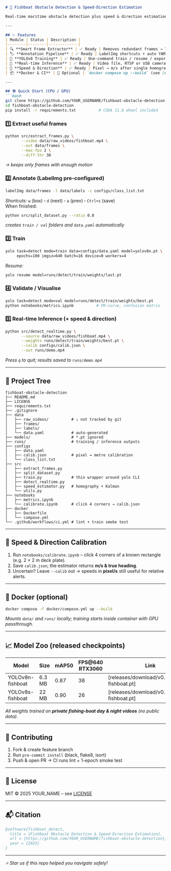 ```markdown
# 🎣 Fishboat Obstacle Detection & Speed-Direction Estimation

Real-time maritime obstacle detection plus speed & direction estimation for fishing-boat videos, built **entirely on your own footage**—no public datasets required.

---

## ✨ Features
| Module | Status | Description |
|--------|--------|-------------|
| 🔍 **Smart Frame Extractor** | ✅ Ready | Removes redundant frames → 70 % fewer images to label |
| 🏷️ **Annotation Pipeline** | ✅ Ready | LabelImg shortcuts + auto YAML generation |
| 🚀 **YOLOv8 Training** | ✅ Ready | One-command train / resume / export (ONNX / TensorRT) |
| 📡 **Real-time Inference** | ✅ Ready | Video file, RTSP or USB camera ≥ 25 FPS on RTX 3060 |
| 🧭 **Speed & Direction** | ✅ Ready | Pixel → m/s after single homography calibration |
| 📦 **Docker & CI** | 🚧 Optional | `docker compose up --build` (see [docker](#docker)) |

---

## 🛠️ Quick Start (CPU / GPU)
```bash
git clone https://github.com/YOUR_USERNAME/fishboat-obstacle-detection.git
cd fishboat-obstacle-detection
pip install -r requirements.txt          # CUDA 11.8 wheel included
```

### 1️⃣ Extract useful frames
```bash
python src/extract_frames.py \
       --video data/raw_videos/fishboat.mp4 \
       --out data/frames \
       --max-fps 2 \
       --diff-thr 30
```
*→ keeps only frames with enough motion*

### 2️⃣ Annotate (LabelImg pre-configured)
```bash
labelImg data/frames -l data/labels -c configs/class_list.txt
```
*Shortcuts:* `w` (box) ‑ `d` (next) ‑ `a` (prev) ‑ `Ctrl+s` (save)  
When finished:
```bash
python src/split_dataset.py --ratio 0.8
```
*creates `train / val` folders and `data.yaml` automatically*

### 3️⃣ Train
```bash
yolo task=detect mode=train data=configs/data.yaml model=yolov8n.pt \
     epochs=100 imgsz=640 batch=16 device=0 workers=4
```
*Resume:*
```bash
yolo resume model=runs/detect/train/weights/last.pt
```

### 4️⃣ Validate / Visualise
```bash
yolo task=detect mode=val model=runs/detect/train/weights/best.pt
python notebooks/metrics.ipynb          # PR-curve, confusion matrix
```

### 5️⃣ Real-time Inference (+ speed & direction)
```bash
python src/detect_realtime.py \
       --source data/raw_videos/fishboat.mp4 \
       --weights runs/detect/train/weights/best.pt \
       --calib configs/calib.json \
       --out runs/demo.mp4
```
*Press `q` to quit; results saved to `runs/demo.mp4`*

---

## 📁 Project Tree
```
fishboat-obstacle-detection
├── README.md
├── LICENSE
├── requirements.txt
├── .gitignore
├── data
│   ├── raw_videos/          # ↓ not tracked by git
│   ├── frames/
│   ├── labels/
│   └── data.yaml            # auto-generated
├── models/                  # *.pt ignored
├── runs/                    # training / inference outputs
├── configs
│   ├── data.yaml
│   ├── calib.json           # pixel ↔ metre calibration
│   └── class_list.txt
├── src
│   ├── extract_frames.py
│   ├── split_dataset.py
│   ├── train.py             # thin wrapper around yolo CLI
│   ├── detect_realtime.py
│   ├── speed_estimator.py   # homography + Kalman
│   └── utils.py
├── notebooks
│   ├── metrics.ipynb
│   └── calibrate.ipynb      # click 4 corners → calib.json
├── docker
│   ├── Dockerfile
│   └── compose.yml
└── .github/workflows/ci.yml # lint + train smoke test
```

---

## 🧭 Speed & Direction Calibration
1. Run `notebooks/calibrate.ipynb` – click 4 corners of a known rectangle (e.g. 2 × 2 m deck plate).
2. Save `calib.json`; the estimator returns **m/s & true heading**.
3. Uncertain? Leave `--calib` out → speeds in **pixel/s** still useful for relative alerts.

---

## 🐳 Docker (optional)
```bash
docker compose -f docker/compose.yml up --build
```
*Mounts `data/` and `runs/` locally; training starts inside container with GPU passthrough.*

---

## 📈 Model Zoo (released checkpoints)
| Model | Size | mAP50 | FPS@640 RTX3060 | Link |
|-------|------|-------|-----------------|------|
| YOLOv8n-fishboat | 6.3 MB | 0.87 | 38 | [releases/download/v0.1/yolov8n-fishboat.pt] |
| YOLOv8s-fishboat | 22 MB | 0.90 | 26 | [releases/download/v0.1/yolov8s-fishboat.pt] |

*All weights trained on **private fishing-boat day & night videos** (no public data).*

---

## 🤝 Contributing
1. Fork & create feature branch  
2. Run `pre-commit install` (black, flake8, isort)  
3. Push & open PR → CI runs lint + 1-epoch smoke test

---

## 📝 License
MIT © 2025 YOUR_NAME – see [LICENSE](./LICENSE)

---

## 📬 Citation
```bibtex
@software{fishboat_detect,
  title = {Fishboat Obstacle Detection & Speed-Direction Estimation},
  url = {https://github.com/YOUR_USERNAME/fishboat-obstacle-detection},
  year = {2025}
}
```

---
*⭐ Star us if this repo helped you navigate safely!*
```
